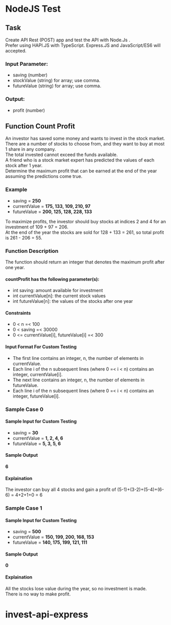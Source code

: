 # NodeJS Test

## Task
Create API Rest (POST) app and test the API with Node.Js .  
Prefer using HAPI.JS with TypeScript. Express.JS and JavaScript/ES6 will accepted.  

### Input Parameter:
* saving (number)
* stockValue (string) for array; use comma.
* futureValue (string) for array; use comma.

### Output:
* profit (number)


## Function Count Profit

An investor has saved some money and wants to invest in the stock market.  
There are a number of stocks to choose from, and they want to buy at most 1 share in any company.  
The total invested cannot exceed the funds available.  
A friend who is a stock market expert has predicted the values of each stock after 1 year.  
Determine the maximum profit that can be earned at the end of the year assuming the predictions come true.

### Example  
* saving = **250**  
* currentValue = 	**175,	133,	109,	210,	97**  
* futureValue = 	**200,	125,	128,	228,	133** 

To maximize profits, the investor should buy stocks at indices 2 and 4 for an investment of 109 + 97 = 206.  
At the end of the year the stocks are sold for 128 + 133 = 261, so total profit is 261 - 206 = 55.

### Function Description  
The function should return an integer that denotes the maximum profit after one year.

#### countProfit has the following parameter(s):  
* int saving: amount available for investment  
* int currentValue[n]: the current stock values  
* int futureValue[n]: the values of the stocks after one year

#### Constraints   
* 0 < n =< 100   
* 0 < saving =< 30000  
* 0 <= currentValue[i], futureValue[i] =< 300

#### Input Format For Custom Testing  
* The first line contains an integer, n, the number of elements in currentValue.  
* Each line i of the n subsequent lines (where 0 =< i < n) contains an integer, currentValue[i].  
* The next line contains an integer, n, the number of elements in futureValue.  
* Each line i of the n subsequent lines (where 0 =< i < n) contains an integer, futureValue[i].  

### Sample Case 0 
#### Sample Input for Custom Testing  
* saving = **30**  
* currentValue = **1, 2, 4, 6**  
* futureValue = **5, 3, 5, 6**  

#### Sample Output  
**6**

#### Explaination  
The investor can buy all 4 stocks and gain a profit of (5-1)+(3-2)+(5-4)+(6-6) = 4+2+1+0 = 6 

### Sample Case 1
#### Sample Input for Custom Testing  
* saving = **500**  
* currentValue = **150, 199, 200, 168, 153**  
* futureValue = **140, 175, 199, 121, 111**  

#### Sample Output   
**0**

#### Explaination  
All the stocks lose value during the year, so no investment is made.    
There is no way to make profit.

# invest-api-express

